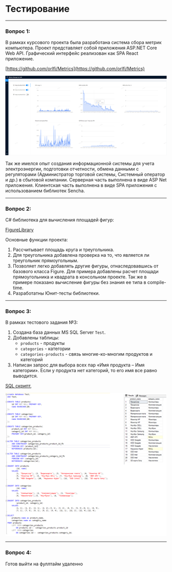 # Тестирование
---

### Вопрос 1:

В рамках курсового проекта была разработана система сбора метрик компьютера. Проект представляет собой приложения ASP.NET Core Web API. 
Графический интерфейс реализован как SPA React приложение.

[https://github.com/orlfi/Metrics](https://github.com/orlfi/Metrics)

![Metrics dashboard](Images/Metrics_dashboard.png)

Так же имелся опыт создания информационной системы для учета электроэнергии, подготовки отчетности, обмена данными с регуляторами (Администратор торговой системы, Системный оператор и др.) в сбытовой компании. Серверная часть выполнена в виде ASP Net приложения. Клиентская часть выполнена в виде SPA приложения с использованием библиотек Sencha. 

---

### Вопрос 2: 
C# библиотека для вычисления площадей фигур:

[FigureLibrary](https://github.com/orlfi/Testing/FigureLibrary)

Основные функции проекта:
1. Рассчитывает площадь круга и треугольника.
2. Для треугольника добавлена проверка на то, что является ли треугольник прямоугольным.
3. Позволяет легко добавлять другие фигуры, отнаследовавшись от базового класса Figure. Для примера добавлены расчет площади прямоугольника и квадрата в консольном проекте. Так же в примере показано вычисление фигуры без знания ее типа в compile-time.
4. Разработатны Юнит-тесты библиотеки.

---

### Вопрос 3: 
В рамках тестового задания №3:
1. Создана база данных MS SQL Server `Test`. 
2. Добавлены таблицы:
    - `products` - продукты
    - `categories` - категории
    - `categories-products` - связь многие-ко-многим продуктов и категорий
3. Написан запрос для выбора всех пар «Имя продукта – Имя категории». Если у продукта нет категорий, то его имя все равно выводится.

[SQL cкрипт](https://github.com/orlfi/Testing/SQL/products_and_categories.sql),

![SQL result](SQL/result.png)

---

### Вопрос 4:
Готов выйти на фуллтайм удаленно 
